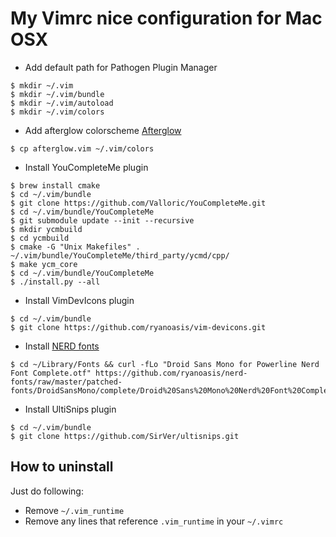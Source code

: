 # My Vimrc nice configuration for Mac OSX


* Add default path for Pathogen Plugin Manager
```
$ mkdir ~/.vim
$ mkdir ~/.vim/bundle
$ mkdir ~/.vim/autoload
$ mkdir ~/.vim/colors
```


* Add afterglow colorscheme [Afterglow](https://github.com/danilo-augusto/vim-afterglow/tree/master/colors)
```
$ cp afterglow.vim ~/.vim/colors
```


* Install YouCompleteMe plugin
```
$ brew install cmake
$ cd ~/.vim/bundle
$ git clone https://github.com/Valloric/YouCompleteMe.git
$ cd ~/.vim/bundle/YouCompleteMe
$ git submodule update --init --recursive
$ mkdir ycmbuild
$ cd ycmbuild
$ cmake -G "Unix Makefiles" . ~/.vim/bundle/YouCompleteMe/third_party/ycmd/cpp/
$ make ycm_core
$ cd ~/.vim/bundle/YouCompleteMe
$ ./install.py --all
```

* Install VimDevIcons plugin
```
$ cd ~/.vim/bundle
$ git clone https://github.com/ryanoasis/vim-devicons.git
```


* Install [NERD fonts](https://github.com/ryanoasis/nerd-fonts#macos-os-x)
```
$ cd ~/Library/Fonts && curl -fLo "Droid Sans Mono for Powerline Nerd Font Complete.otf" https://github.com/ryanoasis/nerd-fonts/raw/master/patched-fonts/DroidSansMono/complete/Droid%20Sans%20Mono%20Nerd%20Font%20Complete.otf
```


* Install UltiSnips plugin
```
$ cd ~/.vim/bundle
$ git clone https://github.com/SirVer/ultisnips.git
```


## How to uninstall
Just do following:
* Remove `~/.vim_runtime`
* Remove any lines that reference `.vim_runtime` in your `~/.vimrc`
